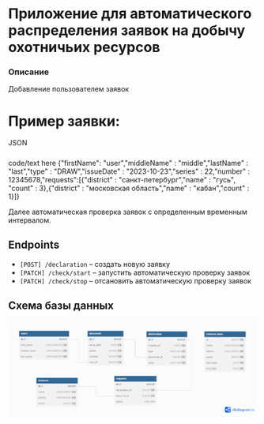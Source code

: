 Приложение для автоматического распределения заявок на добычу охотничьих ресурсов 
============
### Описание

Добавление пользователем заявок 
# Пример заявки:
JSON
#####
<tab><tab>code/text here {"firstName": "user","middleName" : "middle","lastName" : "last","type" : "DRAW","issueDate" : "2023-10-23","series" : 22,"number" : 12345678,"requests":[{"district" : "санкт-петербург","name" : "гусь", "count" : 3},{"district" : "московская область","name" : "кабан","count" : 1}]}

Далее автоматическая проверка заявок с определенным временным интервалом.

## Endpoints

- `[POST] /declaration` – создать новую заявку
- `[PATCH] /check/start` – запустить автоматическую проверку заявок
- `[PATCH] /check/stop` – отсановить автоматическую проверку заявок

## Схема базы данных
![](Untitled.png)
